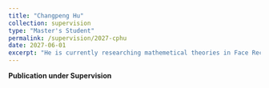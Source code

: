 ```yaml
---
title: "Changpeng Hu"
collection: supervision
type: "Master's Student"
permalink: /supervision/2027-cphu
date: 2027-06-01
excerpt: "He is currently researching mathemetical theories in Face Recognition."
---
```


**Publication under Supervision**